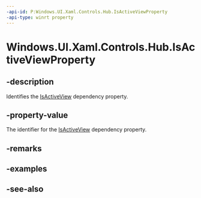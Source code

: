 ```yaml
---
-api-id: P:Windows.UI.Xaml.Controls.Hub.IsActiveViewProperty
-api-type: winrt property
---
```


<!-- Property syntax
public Windows.UI.Xaml.DependencyProperty IsActiveViewProperty { get; }
-->

# Windows.UI.Xaml.Controls.Hub.IsActiveViewProperty

## -description
Identifies the [IsActiveView](hub_isactiveview.md) dependency property.



## -property-value
The identifier for the [IsActiveView](hub_isactiveview.md) dependency property.

## -remarks

## -examples

## -see-also
